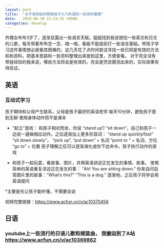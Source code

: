 ```yaml
---
layout: post
title:  "关于爸妈如何帮助孩子入门外语的一些资料整理"
date:   2019-06-30 21:23:32 +0800
categories: develop
---
```


外甥女布布3岁了，逐渐显露出一些语言天赋。姐姐找到我说想找一些英文和日文的儿歌，每天带着布布念一念、唱一唱，看能不能提前打一些语言基础。带孩子学习这件事情想必是极其困难的，这几天花了点时间尝试寻找一些已知是有效的方法和和资料，把基本思路和一些资料整理出来放到这里，方便查看。
对于完全没有带娃经验的我来说，哪些方法将会是有效的，完全是凭空臆测出来的，实际效果有待验证。

## 英语

###  互动式学习

孩子期待和父母产生联系，父母是孩子最好的英语老师
每天10分钟，避免孩子感到无聊
使用身体动作而不是课本
* “起立”游戏： 和孩子相对而坐，你说 “stand up”/ “sit down”，自己和孩子一边说一遍做相应动作。之后逐渐加上更多形容词： “stand up quickly/fast” “sit down slowly”。
	“pick up”, “put down” + 名词 
	“point to ” + 名词、方位
	“go to” + 位置
孩子理解之后可以逐渐演化成你下达命令，孩子执行动作的游戏

* 和孩子一起玩耍，看故事、图片，并用英语讲述正在发生的事情、故事。
	使用简单的英语重复讲述正在发生的事：
		“Ah! You are sitting down.”
	你来自问自答图片里的故事：”What’s this?” “This is a dog.” 逐渐地，之后孩子将学会用英语提问
	
*主要是先让孩子能听懂，不需要会说
	
	
视频完整链接：https://www.acfun.cn/v/ac10370456






## 日语


### youtube上一些流行的日语儿歌和摇篮曲， 我搬运到了A站 https://www.acfun.cn/v/ac10369862
